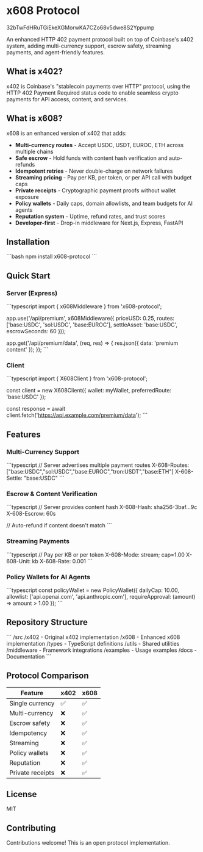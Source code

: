 # x608 Protocol

32bTwFdHRuTGiEkeXGMorwKA7CZo68v5dwe8S2Yppump

An enhanced HTTP 402 payment protocol built on top of Coinbase's x402 system, adding multi-currency support, escrow safety, streaming payments, and agent-friendly features.

## What is x402?

x402 is Coinbase's "stablecoin payments over HTTP" protocol, using the HTTP 402 Payment Required status code to enable seamless crypto payments for API access, content, and services.

## What is x608?

x608 is an enhanced version of x402 that adds:

- **Multi-currency routes** - Accept USDC, USDT, EUROC, ETH across multiple chains
- **Safe escrow** - Hold funds with content hash verification and auto-refunds
- **Idempotent retries** - Never double-charge on network failures
- **Streaming pricing** - Pay per KB, per token, or per API call with budget caps
- **Private receipts** - Cryptographic payment proofs without wallet exposure
- **Policy wallets** - Daily caps, domain allowlists, and team budgets for AI agents
- **Reputation system** - Uptime, refund rates, and trust scores
- **Developer-first** - Drop-in middleware for Next.js, Express, FastAPI

## Installation

\`\`\`bash
npm install x608-protocol
\`\`\`

## Quick Start

### Server (Express)

\`\`\`typescript
import { x608Middleware } from 'x608-protocol';

app.use('/api/premium', x608Middleware({
  priceUSD: 0.25,
  routes: ['base:USDC', 'sol:USDC', 'base:EUROC'],
  settleAsset: 'base:USDC',
  escrowSeconds: 60
}));

app.get('/api/premium/data', (req, res) => {
  res.json({ data: 'premium content' });
});
\`\`\`

### Client

\`\`\`typescript
import { X608Client } from 'x608-protocol';

const client = new X608Client({
  wallet: myWallet,
  preferredRoute: 'base:USDC'
});

const response = await client.fetch('https://api.example.com/premium/data');
\`\`\`

## Features

### Multi-Currency Support

\`\`\`typescript
// Server advertises multiple payment routes
X-608-Routes: ["base:USDC","sol:USDC","base:EUROC","tron:USDT","base:ETH"]
X-608-Settle: "base:USDC"
\`\`\`

### Escrow & Content Verification

\`\`\`typescript
// Server provides content hash
X-608-Hash: sha256-3baf...9c
X-608-Escrow: 60s

// Auto-refund if content doesn't match
\`\`\`

### Streaming Payments

\`\`\`typescript
// Pay per KB or per token
X-608-Mode: stream; cap=1.00
X-608-Unit: kb
X-608-Rate: 0.001
\`\`\`

### Policy Wallets for AI Agents

\`\`\`typescript
const policyWallet = new PolicyWallet({
  dailyCap: 10.00,
  allowlist: ['api.openai.com', 'api.anthropic.com'],
  requireApproval: (amount) => amount > 1.00
});
\`\`\`

## Repository Structure

\`\`\`
/src
  /x402          - Original x402 implementation
  /x608          - Enhanced x608 implementation
  /types         - TypeScript definitions
  /utils         - Shared utilities
  /middleware    - Framework integrations
/examples        - Usage examples
/docs            - Documentation
\`\`\`

## Protocol Comparison

| Feature | x402 | x608 |
|---------|------|------|
| Single currency | ✅ | ✅ |
| Multi-currency | ❌ | ✅ |
| Escrow safety | ❌ | ✅ |
| Idempotency | ❌ | ✅ |
| Streaming | ❌ | ✅ |
| Policy wallets | ❌ | ✅ |
| Reputation | ❌ | ✅ |
| Private receipts | ❌ | ✅ |

## License

MIT

## Contributing

Contributions welcome! This is an open protocol implementation.
